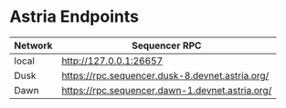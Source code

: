 # Astria Endpoints

| Network | Sequencer RPC |
|---|---|
| local | <http://127.0.0.1:26657> |
| Dusk | <https://rpc.sequencer.dusk-8.devnet.astria.org/> |
| Dawn | <https://rpc.sequencer.dawn-1.devnet.astria.org/> |
